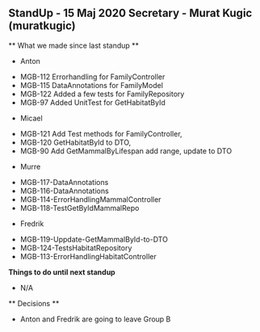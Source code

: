 ## StandUp - 15 Maj 2020 Secretary - Murat Kugic (muratkugic)
** What we made since last standup **

* Anton
- MGB-112 Errorhandling for FamilyController
- MGB-115 DataAnnotations for FamilyModel
- MGB-122 Added a few tests for FamilyRepository
- MGB-97 Added UnitTest for GetHabitatById

* Micael
- MGB-121 Add Test methods for FamilyController,
- MGB-120 GetHabitatById to DTO,
- MGB-90 Add GetMammalByLifespan add range, update to DTO

* Murre
- MGB-117-DataAnnotations
- MGB-116-DataAnnotations
- MGB-114-ErrorHandlingMammalController
- MGB-118-TestGetByIdMammalRepo

* Fredrik
- MGB-119-Uppdate-GetMammalById-to-DTO
- MGB-124-TestsHabitatRepository
- MGB-113-ErrorHandlingHabitatController

**Things to do until next standup**

- N/A

** Decisions **

- Anton and Fredrik are going to leave Group B
